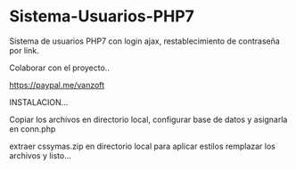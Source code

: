 # Sistema-Usuarios-PHP7
Sistema de usuarios PHP7 con login ajax, restablecimiento de contraseña por link. 


Colaborar con el proyecto.. 

https://paypal.me/vanzoft


INSTALACION... 

Copiar los archivos en directorio local, configurar base de datos y asignarla en conn.php

extraer cssymas.zip en directorio local para aplicar estilos remplazar los archivos y listo... 
